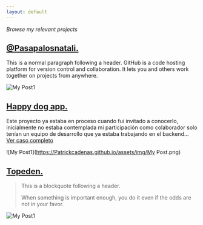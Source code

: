 ```yaml
---
layout: default
---
```


_Browse my relevant projects_


## [@Pasapalosnatali.](https://Patrickcadenas.github.io/#)

This is a normal paragraph following a header. GitHub is a code hosting platform for version control and collaboration. It lets you and others work together on projects from anywhere.

![My Post1](https://Patrickcadenas.github.io/assets/img/#)

## [Happy dog app.](https://Patrickcadenas.github.io/happydog-app.html)

Este proyecto ya estaba en proceso cuando fui invitado a conocerlo, inicialmente no estaba contemplada mi participación como colaborador solo tenían un equipo de desarrollo que ya estaba trabajando en el backend... [Ver caso completo](./another-page.html)

![My Post1](https://Patrickcadenas.github.io/assets/img/My Post.png)

## [Topeden.](https://Patrickcadenas.github.io/#)

> This is a blockquote following a header.
>
> When something is important enough, you do it even if the odds are not in your favor.

![My Post1](https://Patrickcadenas.github.io/assets/img/#)

